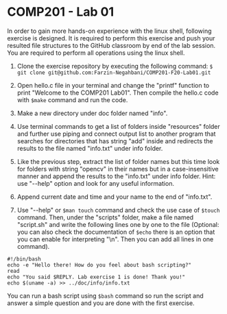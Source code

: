 # COMP201 - Lab 01 

In order to gain more hands-on experience with the linux shell, following exercise is designed. It is required to perform this exercise and push your resulted file structures to the GitHub classroom by end of the lab session. You are required to perform all operations using the linux shell.

1. Clone the exercise repository by executing the following command:
	`$ git clone git@github.com:Farzin-Negahbani/COMP201-F20-Lab01.git`
2. Open hello.c file in your terminal and change the "printf" function to print "Welcome to the COMP201 Lab01". Then compile the hello.c code with `$make` command and run the code.
    
3. Make a new directory under doc folder named "info".

4. Use terminal commands to get a list of folders inside "resources" folder and further use piping and connect output list to another program that searches for directories that has string "add" inside and redirects the results to the file named "info.txt" under info folder.

5. Like the previous step, extract the list of folder names but this time look for folders with string "opencv" in their names but in a case-insensitive manner and append the results to the "info.txt" under info folder. Hint: use "--help" option and look for any useful information.

6. Append current date and time and your name to the end of "info.txt".

7. Use "--help" or `$man touch` command and check the use case of `$touch` command. Then, under the "scripts" folder, make a file named "script.sh" and write the following lines one by one to the file (Optional: you can also check the documentation of `$echo` there is an option that you can enable for interpreting "\\n". Then you can add all lines in one command).

```
#!/bin/bash
echo -e "Hello there! How do you feel about bash scripting?"
read
echo "You said $REPLY. Lab exercise 1 is done! Thank you!"
echo $(uname -a) >> ../doc/info/info.txt
```
You can run a bash script using `$bash` command so run the script and answer a simple question and you are done with the first exercise.


